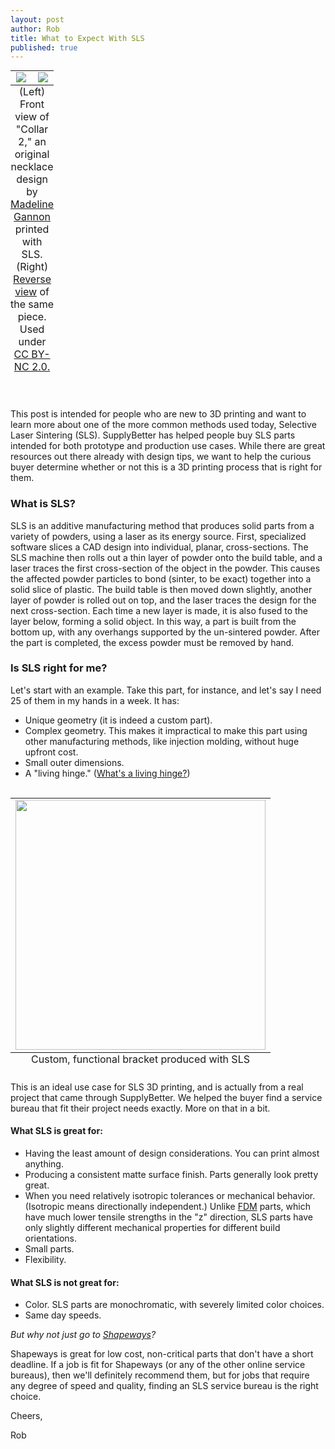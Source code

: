 ```yaml
--- 
layout: post
author: Rob
title: What to Expect With SLS
published: true
---
```


<table class="image" style="margin: auto;">
  <caption align="bottom">(Left) Front view of "Collar 2," an original necklace design by <a href="https://www.flickr.com/photos/53730604@N06/12076178515/in/photolist-jp8z9p-eWvTQf-26pkpw-dwzeKj-2jfZaw-jpaBN7-dwzg5G-4qrWTc-aRzfAD-ejcnvR-boThZW-9HZMiW-7fCpB3-d6quSy-bfJA1a-2mv2ij-dwtJDk-bA3QmZ-3HUyDd-j7TLHm-j7TRPy-ccBX83-j7PxuV-3KtQcJ-e6jUQ7-4qhNAY-8CZN4b-hVZX2M-eJQCXi-d6qrLN-d6qs79-d6qzNS-d6qAWy-d6qdF7-d6qrm7-eajiyj-n2oDE-P5iYB-7PTr8M-4JyRQA-3Hf6M3-5iZpB4-nfR49F-6mFeJw-4y8FLP-anKaYf-o1Tmry-cGWnBL-irD87Q-n2huR6" target="_blank">Madeline Gannon</a> printed with SLS. (Right) <a href="https://www.flickr.com/photos/53730604@N06/12076178275/in/photolist-jp8z5g-3HaURx-jp8z9p-eWvTQf-26pkpw-dwzeKj-2jfZaw-jpaBN7-dwzg5G-4qrWTc-aRzfAD-ejcnvR-boThZW-9HZMiW-7fCpB3-d6quSy-bfJA1a-2mv2ij-dwtJDk-bA3QmZ-3HUyDd-j7TLHm-j7TRPy-ccBX83-j7PxuV-3KtQcJ-e6jUQ7-4qhNAY-8CZN4b-hVZX2M-eJQCXi-d6qrLN-d6qs79-d6qzNS-d6qAWy-d6qdF7-d6qrm7-eajiyj-n2oDE-P5iYB-7PTr8M-4JyRQA-3Hf6M3-5iZpB4-nfR49F-6mFeJw-4y8FLP-anKaYf-o1Tmry-cGWnBL" target="_blank">Reverse view</a> of the same piece. Used under <a href="https://creativecommons.org/licenses/by-nc/2.0/legalcode" target="_blank">CC BY-NC 2.0.</a></caption>
<tr>
<td width="50%" align="center">
<img src="https://s3.amazonaws.com/supplybetter_images/Blog+Images/sls_cover.jpg">
</td>
<td width="50%" align="center">
<img src="https://s3.amazonaws.com/supplybetter_images/Blog+Images/sls_cover_back.jpg">
</td>
</tr>
</table>


<br><p>This post is intended for people who are new to 3D printing and want to learn more about one of the more common methods used today, Selective Laser Sintering (SLS). SupplyBetter has helped people buy SLS parts intended for both prototype and production use cases. While there are great resources out there already with design tips, we want to help the curious buyer determine whether or not this is a 3D printing process that is right for them.</p>

<h3>What is SLS?</h3>
<p>SLS is an additive manufacturing method that produces solid parts from a variety of powders, using a laser as its energy source. First, specialized software slices a CAD design into individual, planar, cross-sections. The SLS machine then rolls out a thin layer of powder onto the build table, and a laser traces the first cross-section of the object in the powder. This causes the affected powder particles to bond (sinter, to be exact) together into a solid slice of plastic. The build table is then moved down slightly, another layer of powder is rolled out on top, and the laser traces the design for the next cross-section. Each time a new layer is made, it is also fused to the layer below, forming a solid object. In this way, a part is built from the bottom up, with any overhangs supported by the un-sintered powder. After the part is completed, the excess powder must be removed by hand.</p>

<h3>Is SLS right for me?</h3>
<p>Let's start with an example. Take this part, for instance, and let's say I need 25 of them in my hands in a week. It has: 
<ul>
<li>Unique geometry (it is indeed a custom part).</li>
<li>Complex geometry. This makes it impractical to make this part using other manufacturing methods, like injection molding, without huge upfront cost.</li>
<li>Small outer dimensions.</li>
<li>A "living hinge." (<a href="http://en.wikipedia.org/wiki/Living_hinge" target="_blank">What's a living hinge?</a>)</li>
</ul>

<br>
<table class="image" style="margin: auto;">
<caption align="bottom">Custom, functional bracket produced with SLS</caption>
<tr><td>
<img src="https://s3.amazonaws.com/supplybetter_images/Blog+Images/SLS+Bracket.jpg" width="400">
</td></tr>
</table>

<p>This is an ideal use case for SLS 3D printing, and is actually from a real project that came through SupplyBetter. We helped the buyer find a service bureau that fit their project needs exactly. More on that in a bit.</p>

<h4>What SLS is great for:</h4>
<ul>
<li>Having the least amount of design considerations. You can print almost anything.</li>
<li>Producing a consistent matte surface finish. Parts generally look pretty great.</li>
<li>When you need relatively isotropic tolerances or mechanical behavior. (Isotropic means directionally independent.) Unlike <a href="https://www.supplybetter.com/blog/what-to-expect-with-fdm.thml" target="_blank">FDM</a> parts, which have much lower tensile strengths in the "z" direction, SLS parts have only slightly different mechanical properties for different build orientations.</li>
<li>Small parts.</li>
<li>Flexibility.</li>
</ul>
  
<h4>What SLS is not great for:</h4>
<ul> 
<li>Color. SLS parts are monochromatic, with severely limited color choices.</li>
<li>Same day speeds.</li>
</ul>
  
<p><i>But why not just go to <a href="https://www.supplybetter.com/blog/shapeways-vs-supplybetter.html" target="_blank">Shapeways</a>?</i><p>
<p>Shapeways is great for low cost, non-critical parts that don't have a short deadline. If a job is fit for Shapeways (or any of the other online service bureaus), then we'll definitely recommend them, but for jobs that require any degree of speed and quality, finding an SLS service bureau is the right choice.</p>

<p>Cheers,</p>
<p>Rob</p>
